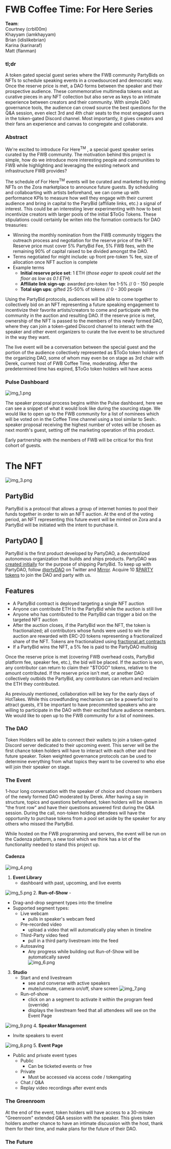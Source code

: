 # FWB Coffee Time: For Here Series
**Team**:  
Courtney (crbl00m)    
Khayyam  (iamkhayyam)   
Brian  (idislikebrian)  
Karina  (karinaraf)   
Matt  (flanman) 

### tl;dr  
A token gated special guest series where the FWB community PartyBids on NFTs to schedule speaking events in a crowdsourced and democratic way. Once the reserve price is met, a DAO forms between the speaker and their prospective audience. These commemorative multimedia tokens exist as curative pieces in any NFT collection but also serve as keys to an intimate experience between creators and their community. WIth simple DAO governance tools, the audience can crowd source the best questions for the Q&A session, even elect 3rd and 4th chair seats to the most engaged users in the token-gated Discord channel. Most importantly, it gives creators and their fans an experience and canvas to congregate and collaborate. 

### Abstract  
We're excited to introduce For Here<sup>TM</sup> , a special guest speaker series curated by the FWB community. The motivation behind this project is simple, how do we introduce more interesting people and communities to FWB while highlighting and leveraging the existing network and infrastructure FWB provides?  

The schedule of For Here<sup>TM</sup> events will be curated and marketed by minting NFTs on the Zora marketplace to announce future guests. By scheduling and collaboarting with artists beforehand, we can come up with performance KPIs to measure how well they engage with their current audience and bring in capital to the ParyBid (affiliate links, etc.) a signal of interest. This could be an interesting lever experimenting with how to best incentivize creators with larger pools of the initial $ToGo Tokens. These stipulations could certainly be writen into the formation contracts for DAO treasuries:

- Winning the monthly nomination from the FWB community triggers the outreach process and negotiation for the reserve price of the NFT. Reserve price must cover  5% PartyBid Fee, 5% FWB fees, with the remaining 90% of capital raised to be divided amongst the DAO.
- Terms negotiated for might include: up front pre-token % fee, size of allocation once NFT auction is complete
- Example terms
  - **Initial reserve price set**: 1 ETH (_those eager to speak could set the floor as low as 0.1 ETH_)
  - **Affiliate link sign-up**: awarded pre-token fee 1-5% // 0 - 150 people
  - **Total sign ups**: gifted 25-50% of tokens // 0 - 300 people
  

Using the PartyBid protocols, audiences will be able to come together to collectively bid on an NFT representing a future speaking engagement to incentivize their favorite artists/creators to come and participate with the community in the auction and resulting DAO. If the reserve price is met, ownership of the NFT is passed to the members of this newly formed DAO, where they can join a token-gated Discord channel to interact with the speaker and other event organizers to curate the live event to be structured in the way they want.

The live event will be a conversation between the special guest and the portion of the audience collectively represented as $ToGo token holders of the organizing DAO, some of whom may even be on stage as 3rd chair with Derek, current host of FWB Coffee Time, moderating. After the predetermined time has expired, $ToGo token holders will have acess 


### Pulse Dashboard
  ![img_1.png](img_1.png)
  
The speaker proposal process begins within the Pulse dashboard, here we can see a snippet of what it would look like during the sourcing stage. We would like to open up to the FWB community for a list of nominees which will be voted on in the Coffee Time channel using a tool similar to Sesh:.  speaker proposal receiving the highest number of votes will be chosen as next month's guest, setting off the marketing operation of this product.

Early partnership with the members of FWB will be critical for this first cohort of guests.
# The NFT
 ![img_3.png](img_3.png)
## PartyBid
PartyBid is a protocol that allows a group of internet homies to pool their funds together in order to win an NFT auction.
At the end of the voting period, an NFT representing this future event will be minted on Zora and a PartyBid will be initiated with the intent to purchase it.

## PartyDAO 🥳
PartyBid is the first product developed by PartyDAO, a decentralized autonomous organization that builds and ships products. PartyDAO was [created initially](https://d.mirror.xyz/FLqkPA3iN4x-p97UhfhWwaCx8rBmVo-1yttY20oaob4) for the purpose of shipping PartyBid.
To keep up with PartyDAO, follow [@prtyDAO](https://twitter.com/prtyDAO) on Twitter and [Mirror](https://party.mirror.xyz/). Acquire 10 [$PARTY tokens](https://etherscan.io/token/0x402eb84d9cb2d6cf66bde9b46d7277d3f4a16b54?a=0x2f4bea4cb44d0956ce4980e76a20a8928e00399a) to join the DAO and party with us.

## Features
- A PartyBid contract is deployed targeting a single NFT auction
- Anyone can contribute ETH to the PartyBid while the auction is still live
- Anyone who has contributed to the PartyBid can trigger a bid on the targeted NFT auction
- After the auction closes, if the PartyBid won the NFT, the token is fractionalized; all contributors whose funds were used to win the auction are rewarded with ERC-20 tokens representing a fractionalized share of the NFT. Tokens are fractionalized using [fractional.art contracts](https://github.com/fractional-company/contracts)
- If a PartyBid wins the NFT, a 5% fee is paid to the PartyDAO multisig 


Once the reserve price is met (covering FWB overhead costs, PartyBid platform fee, speaker fee, etc.), the bid will be placed. If the auction is won, any contributor can return to claim their "$TOGO" tokens, relative to the amount contributed. If the reserve price isn't met, or another DAO collectively outbids the PartyBid, any contributors can return and reclaim the ETH they contributed.  

As previously mentioned, collaboration will be key for the early days of HotTakes. While this crowdfunding mechanism can be a powerful tool to attract guests, it'll be important to have precommited speakers who are willing to participate in the DAO with their excited future audience members.
We would like to open up to the FWB community for a list of nominees.

### The DAO
Token Holders will be able to connect their wallets to join a token-gated Discord server dedicated to their upcoming event. This server will be the first chance token holders will have to interact with each other and their future speaker. Token weighted governance protocols can be used to determine everything from what topics they want to be covered to who else will join their speaker on stage.

### The Event
1-hour long conversation with the speaker of choice and chosen members of the newly formed DAO moderated by Derek. After having a say in structure, topics and questions beforehand, token holders will be shown in "the front row" and have their questions answered first during the Q&A session. During the call, non-token holding attendees will have the opportunity to purchase tokens from a pool set aside by the speaker for any others who missed the PartyBid.  

While hosted on the FWB programming and servers, the event will be run on the Cadenza plaftorm, a new tool which we think has a lot of the functionality needed to stand this project up. 

#### Cadenza
![img_4.png](img_4.png)
1. **Event Library** 
   * dashboard with past, upcoming, and live events
   
![img_5.png](img_5.png)
2. **Run-of-Show** -
   * Drag-and-drop segment types into the timeline
   * Supported segment types:
     * Live webcam
       * pulls in speaker's webcam feed
     * Pre-recorded video
       * upload a video that will automatically play when in timeline
     * Third-Party video feed
       * pull in a third party livestream into the feed
     * Autosaving
       * Any progress while building out Run-of-Show will be automatically saved  
![img_6.png](img_6.png)
3. **Studio**
   * Start and end livestream
     * see and converse with active speakers
     * mute/unmute, camera on/off, share screen
   ![img_7.png](img_7.png)
   * Run-of-show
     * click on an a segment to activate it within the program feed (override)
     * displays the livestream feed that all attendees will see on the Event Page

![img_9.png](img_9.png)
4. **Speaker Management**
   * Invite speakers to event

![img_8.png](img_8.png)
5. **Event Page**
   * Public and private event types
     * Public
       * Can be ticketed events or free
     * Private
       * Must be accessed via access code / tokengating
     * Chat / Q&A
     * Replay video recordings after event ends


### The Greenroom
At the end of the event, token holders will have access to a 30-minute "Greenroom" extended Q&A session with the speaker. This gives token holders another chance to have an intimate discussion with the host, thank them for their time, and make plans for the future of their DAO.

### The Future
